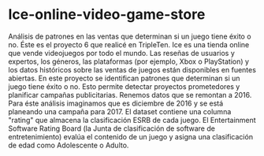 # Ice-online-video-game-store
Análisis de patrones en las ventas que determinan si un juego tiene éxito o no.
Éste es el proyecto 6 que realicé en TripleTen.
Ice es una tienda online que vende videojuegos por todo el mundo. Las reseñas de usuarios y expertos, los géneros, las plataformas (por ejemplo, Xbox o PlayStation) y los datos históricos sobre las ventas de juegos están disponibles en fuentes abiertas. En este proyecto se identifican patrones que determinan si un juego tiene éxito o no. Esto permite detectar proyectos prometedores y planificar campañas publicitarias.
Renemos datos que se remontan a 2016. Para éste análisis imaginamos que es diciembre de 2016 y se está planeando una campaña para 2017.
El dataset contiene una columna "rating" que almacena la clasificación ESRB de cada juego. El Entertainment Software Rating Board (la Junta de clasificación de software de entretenimiento) evalúa el contenido de un juego y asigna una clasificación de edad como Adolescente o Adulto.
